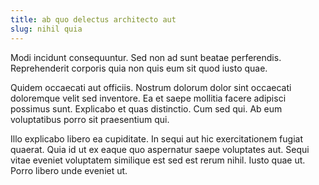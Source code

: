```yaml
---
title: ab quo delectus architecto aut
slug: nihil quia
---
```


Modi incidunt consequuntur. Sed non ad sunt beatae perferendis. Reprehenderit corporis quia non quis eum sit quod iusto quae.

Quidem occaecati aut officiis. Nostrum dolorum dolor sint occaecati doloremque velit sed inventore. Ea et saepe mollitia facere adipisci possimus sunt. Explicabo et quas distinctio. Cum sed qui. Ab eum voluptatibus porro sit praesentium qui.

Illo explicabo libero ea cupiditate. In sequi aut hic exercitationem fugiat quaerat. Quia id ut ex eaque quo aspernatur saepe voluptates aut. Sequi vitae eveniet voluptatem similique est sed est rerum nihil. Iusto quae ut. Porro libero unde eveniet ut.
